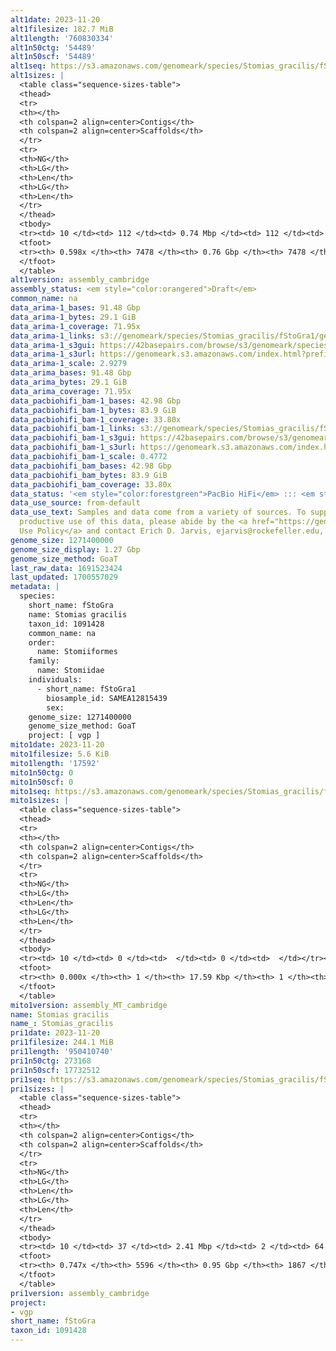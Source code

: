 ```yaml
---
alt1date: 2023-11-20
alt1filesize: 182.7 MiB
alt1length: '760830334'
alt1n50ctg: '54489'
alt1n50scf: '54489'
alt1seq: https://s3.amazonaws.com/genomeark/species/Stomias_gracilis/fStoGra1/assembly_cambridge/fStoGra1.alt.asm.20231120.fasta.gz
alt1sizes: |
  <table class="sequence-sizes-table">
  <thead>
  <tr>
  <th></th>
  <th colspan=2 align=center>Contigs</th>
  <th colspan=2 align=center>Scaffolds</th>
  </tr>
  <tr>
  <th>NG</th>
  <th>LG</th>
  <th>Len</th>
  <th>LG</th>
  <th>Len</th>
  </tr>
  </thead>
  <tbody>
  <tr><td> 10 </td><td> 112 </td><td> 0.74 Mbp </td><td> 112 </td><td> 0.74 Mbp </td></tr><tr><td> 20 </td><td> 375 </td><td> 363.48 Kbp </td><td> 375 </td><td> 363.48 Kbp </td></tr><tr><td> 30 </td><td> 860 </td><td> 197.06 Kbp </td><td> 860 </td><td> 197.06 Kbp </td></tr><tr><td> 40 </td><td> 1729 </td><td> 110.97 Kbp </td><td> 1729 </td><td> 110.97 Kbp </td></tr><tr style="background-color:#cccccc;"><td> 50 </td><td> 3382 </td><td> 54.49 Kbp </td><td> 3382 </td><td> 54.49 Kbp </td></tr><tr><td> 60 </td><td> 0 </td><td>  </td><td> 0 </td><td>  </td></tr><tr><td> 70 </td><td> 0 </td><td>  </td><td> 0 </td><td>  </td></tr><tr><td> 80 </td><td> 0 </td><td>  </td><td> 0 </td><td>  </td></tr><tr><td> 90 </td><td> 0 </td><td>  </td><td> 0 </td><td>  </td></tr><tr><td> 100 </td><td> 0 </td><td>  </td><td> 0 </td><td>  </td></tr></tbody>
  <tfoot>
  <tr><th> 0.598x </th><th> 7478 </th><th> 0.76 Gbp </th><th> 7478 </th><th> 0.76 Gbp </th></tr>
  </tfoot>
  </table>
alt1version: assembly_cambridge
assembly_status: <em style="color:orangered">Draft</em>
common_name: na
data_arima-1_bases: 91.48 Gbp
data_arima-1_bytes: 29.1 GiB
data_arima-1_coverage: 71.95x
data_arima-1_links: s3://genomeark/species/Stomias_gracilis/fStoGra1/genomic_data/arima/<br>
data_arima-1_s3gui: https://42basepairs.com/browse/s3/genomeark/species/Stomias_gracilis/fStoGra1/genomic_data/arima/
data_arima-1_s3url: https://genomeark.s3.amazonaws.com/index.html?prefix=species/Stomias_gracilis/fStoGra1/genomic_data/arima/
data_arima-1_scale: 2.9279
data_arima_bases: 91.48 Gbp
data_arima_bytes: 29.1 GiB
data_arima_coverage: 71.95x
data_pacbiohifi_bam-1_bases: 42.98 Gbp
data_pacbiohifi_bam-1_bytes: 83.9 GiB
data_pacbiohifi_bam-1_coverage: 33.80x
data_pacbiohifi_bam-1_links: s3://genomeark/species/Stomias_gracilis/fStoGra1/genomic_data/pacbio_hifi/<br>
data_pacbiohifi_bam-1_s3gui: https://42basepairs.com/browse/s3/genomeark/species/Stomias_gracilis/fStoGra1/genomic_data/pacbio_hifi/
data_pacbiohifi_bam-1_s3url: https://genomeark.s3.amazonaws.com/index.html?prefix=species/Stomias_gracilis/fStoGra1/genomic_data/pacbio_hifi/
data_pacbiohifi_bam-1_scale: 0.4772
data_pacbiohifi_bam_bases: 42.98 Gbp
data_pacbiohifi_bam_bytes: 83.9 GiB
data_pacbiohifi_bam_coverage: 33.80x
data_status: '<em style="color:forestgreen">PacBio HiFi</em> ::: <em style="color:forestgreen">Arima</em>'
data_use_source: from-default
data_use_text: Samples and data come from a variety of sources. To support fair and
  productive use of this data, please abide by the <a href="https://genome10k.soe.ucsc.edu/data-use-policies/">Data
  Use Policy</a> and contact Erich D. Jarvis, ejarvis@rockefeller.edu, with any questions.
genome_size: 1271400000
genome_size_display: 1.27 Gbp
genome_size_method: GoaT
last_raw_data: 1691523424
last_updated: 1700557029
metadata: |
  species:
    short_name: fStoGra
    name: Stomias gracilis
    taxon_id: 1091428
    common_name: na
    order:
      name: Stomiiformes
    family:
      name: Stomiidae
    individuals:
      - short_name: fStoGra1
        biosample_id: SAMEA12815439
        sex:
    genome_size: 1271400000
    genome_size_method: GoaT
    project: [ vgp ]
mito1date: 2023-11-20
mito1filesize: 5.6 KiB
mito1length: '17592'
mito1n50ctg: 0
mito1n50scf: 0
mito1seq: https://s3.amazonaws.com/genomeark/species/Stomias_gracilis/fStoGra1/assembly_MT_cambridge/fStoGra1.MT.20231120.fasta.gz
mito1sizes: |
  <table class="sequence-sizes-table">
  <thead>
  <tr>
  <th></th>
  <th colspan=2 align=center>Contigs</th>
  <th colspan=2 align=center>Scaffolds</th>
  </tr>
  <tr>
  <th>NG</th>
  <th>LG</th>
  <th>Len</th>
  <th>LG</th>
  <th>Len</th>
  </tr>
  </thead>
  <tbody>
  <tr><td> 10 </td><td> 0 </td><td>  </td><td> 0 </td><td>  </td></tr><tr><td> 20 </td><td> 0 </td><td>  </td><td> 0 </td><td>  </td></tr><tr><td> 30 </td><td> 0 </td><td>  </td><td> 0 </td><td>  </td></tr><tr><td> 40 </td><td> 0 </td><td>  </td><td> 0 </td><td>  </td></tr><tr style="background-color:#cccccc;"><td> 50 </td><td> 0 </td><td style="background-color:#ff8888;">  </td><td> 0 </td><td style="background-color:#ff8888;">  </td></tr><tr><td> 60 </td><td> 0 </td><td>  </td><td> 0 </td><td>  </td></tr><tr><td> 70 </td><td> 0 </td><td>  </td><td> 0 </td><td>  </td></tr><tr><td> 80 </td><td> 0 </td><td>  </td><td> 0 </td><td>  </td></tr><tr><td> 90 </td><td> 0 </td><td>  </td><td> 0 </td><td>  </td></tr><tr><td> 100 </td><td> 0 </td><td>  </td><td> 0 </td><td>  </td></tr></tbody>
  <tfoot>
  <tr><th> 0.000x </th><th> 1 </th><th> 17.59 Kbp </th><th> 1 </th><th> 17.59 Kbp </th></tr>
  </tfoot>
  </table>
mito1version: assembly_MT_cambridge
name: Stomias gracilis
name_: Stomias_gracilis
pri1date: 2023-11-20
pri1filesize: 244.1 MiB
pri1length: '950410740'
pri1n50ctg: 273168
pri1n50scf: 17732512
pri1seq: https://s3.amazonaws.com/genomeark/species/Stomias_gracilis/fStoGra1/assembly_cambridge/fStoGra1.pri.asm.20231120.fasta.gz
pri1sizes: |
  <table class="sequence-sizes-table">
  <thead>
  <tr>
  <th></th>
  <th colspan=2 align=center>Contigs</th>
  <th colspan=2 align=center>Scaffolds</th>
  </tr>
  <tr>
  <th>NG</th>
  <th>LG</th>
  <th>Len</th>
  <th>LG</th>
  <th>Len</th>
  </tr>
  </thead>
  <tbody>
  <tr><td> 10 </td><td> 37 </td><td> 2.41 Mbp </td><td> 2 </td><td> 64.63 Mbp </td></tr><tr><td> 20 </td><td> 112 </td><td> 1.29 Mbp </td><td> 5 </td><td> 36.87 Mbp </td></tr><tr><td> 30 </td><td> 240 </td><td> 0.77 Mbp </td><td> 9 </td><td> 24.46 Mbp </td></tr><tr><td> 40 </td><td> 454 </td><td> 465.01 Kbp </td><td> 15 </td><td> 21.14 Mbp </td></tr><tr style="background-color:#cccccc;"><td> 50 </td><td> 809 </td><td style="background-color:#ff8888;"> 273.17 Kbp </td><td> 22 </td><td style="background-color:#88ff88;"> 17.73 Mbp </td></tr><tr><td> 60 </td><td> 1448 </td><td> 141.52 Kbp </td><td> 30 </td><td> 6.83 Mbp </td></tr><tr><td> 70 </td><td> 3025 </td><td> 45.87 Kbp </td><td> 129 </td><td> 336.70 Kbp </td></tr><tr><td> 80 </td><td> 0 </td><td>  </td><td> 0 </td><td>  </td></tr><tr><td> 90 </td><td> 0 </td><td>  </td><td> 0 </td><td>  </td></tr><tr><td> 100 </td><td> 0 </td><td>  </td><td> 0 </td><td>  </td></tr></tbody>
  <tfoot>
  <tr><th> 0.747x </th><th> 5596 </th><th> 0.95 Gbp </th><th> 1867 </th><th> 0.95 Gbp </th></tr>
  </tfoot>
  </table>
pri1version: assembly_cambridge
project:
- vgp
short_name: fStoGra
taxon_id: 1091428
---
```

